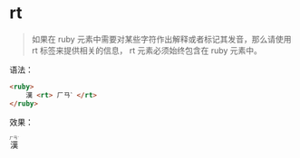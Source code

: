 # rt

> 如果在 ruby 元素中需要对某些字符作出解释或者标记其发音，那么请使用 rt 标签来提供相关的信息， rt 元素必须始终包含在 ruby 元素中。

语法：

```html
<ruby>
    漢 <rt> ㄏㄢˋ </rt>
</ruby>
```

效果：

<ruby>
    漢 <rt> ㄏㄢˋ </rt>
</ruby>